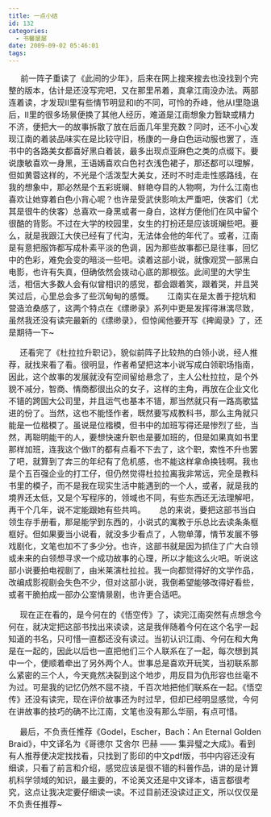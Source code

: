 ```yaml
---
title: 一点小结
id: 132
categories:
  - 书馨屡屡
date: 2009-09-02 05:46:01
tags:
---
```


<div id="msgcns!DA984E57EDE76A7C!1799" class="bvMsg">      <font size="3">前一阵子重读了《此间的少年》，后来在网上搜来搜去也没找到个完整的版本，估计是还没写完吧，又在那里吊着，真拿江南没办法。两部连着读，才发现II里有些情节明显和I的不同，可怜的乔峰，他从I里隐退后，II里的很多场景便换了其他人经历，难道是江南想象力暂缺或精力不济，便把大一的故事拆散了放在后面几年里充数？同时，还不小心发现江南的着装品味实在是比较守旧，杨康的一身白色运动服也罢了，连书中的各路美女都喜好黑白着装，最多出现点亚麻色之类的点缀下。要说康敏喜欢一身黑，王语嫣喜欢白色衬衣浅色裙子，那还都可以理解，但如黄蓉这样的，不光是个活泼型大美女，还时不时走走性感路线，在我的想象中，那必然是个五彩斑斓、鲜艳夺目的人物啊，为什么江南也喜欢让她穿着白色小背心呢？也许是受武侠影响太严重吧，侠客们（尤其是很牛的侠客）总喜欢一身黑或者一身白，这样方便他们在风中留个很酷的背影。不过在大学的校园里，女生的打扮还是应该斑斓些吧。要么，就是我跟江大侠已经有了代沟，无法体会他的年代了。或者，江南是有意把服饰都写成朴素平淡的色调，因为那些故事都已是往事，回忆中的色彩，难免会变的暗淡一些吧。读着这部小说，就像观赏一部黑白电影，也许有失真，但确依然会拨动心底的那根弦。此间里的大学生活，相信大多数人会有似曾相识的感觉，都会跟着笑，跟着哭，并且哭笑过后，心里总会多了些沉甸甸的感慨。
     江南实在是太善于挖坑和营造沧桑感了，这两个特点在《缥缈录》系列中更是发挥得淋漓尽致，虽然我还没有读完最新的《缥缈录》，但惊闻他要开写《捭阖录》了，还是期待一下~

     还看完了《杜拉拉升职记》，貌似前阵子比较热的白领小说，经人推荐，就找来看了看。很明显，作者希望把这本小说写成白领职场指南，因此，这个故事的发展就没有空间留给悬念了，主人公杜拉拉，是个外貌不减分，智商、情商都很出众的女子，这样的主角，再放在企业文化不错的跨国大公司里，并且运气也基本不错，那当然就只有一路高歌猛进的份了。当然，这也不能怪作者，既然要写成教科书，那么主角就只能是一位楷模了。虽说是位楷模，但书中的加班写得还是惨烈了些，当然，再聪明能干的人，要想快速升职也是要加班的，但是如果真如书里那样加班，连我这个做IT的都有点看不下去了，这个职，索性不升也罢了吧，就算到了奔三的年纪有了危机感，也不能这样拿命换钱啊。我也是个五百强企业的打工仔，但仍然觉得杜拉拉离我非常远，完全是教科书里的模子，而不是我在现实生活中能遇到的一个人，或者，就是我的境界还太低，又是个写程序的，领域也不同，有些东西还无法理解吧，再干个几年，说不定能跟她有些共鸣。
     总的来说，要把这部书当白领生存手册看，那是能学到东西的，小说式的寓教于乐总比去读条条框框好。但如果要当小说看，就没多少看点了，人物单薄，情节发展不够戏剧化，文笔也加不了多少分。也许，这部书就是因为抓住了广大白领或未来的白领想寻求一个成功故事的心理，所以才能这么火吧。听说这部小说要拍电视剧了，由米莱演杜拉拉。我一向都觉得好的文学作品，改编成影视剧会失色不少，但对这部小说，我倒希望能够改得好看些，或者干脆拍成一部办公室情景剧，也许更合适吧。

     现在正在看的，是今何在的《悟空传》了，读完江南突然有点想念今何在，就决定把这部书找出来读读，这是我伴随着今何在这个名字一起知道的书名，只可惜一直都还没有读过。当初认识江南、今何在和大角是在一起的，因此以后也一直把他们三个人联系在了一起，每次想到其中一个，便顺着牵出了另外两个人。世事总是喜欢开玩笑，当初联系那么紧密的三个人，今天竟然决裂到这个地步，用反目为仇形容也丝毫不为过。可是我的记忆仍然不屈不挠，千百次地把他们联系在一起。《悟空传》还没有读完，现在评价故事还为时过早，但却已经明显感觉，今何在讲故事的技巧的确不比江南，文笔也没有那么华丽，有点可惜。

     最后，不负责任推荐《Godel，Escher，Bach：An Eternal Golden Braid》，中文译名为《哥德尔 艾舍尔 巴赫 —— 集异璧之大成》。看到有人推荐便决定找找看，只找到了影印的中文pdf版，书中内容还没有细读，只看了前言和介绍，感觉应该是很不错的科普作品，讲的是计算机科学领域的知识，最主要的，不论英文还是中文译本，语言都很考究，这点让我决定要仔细读一读。不过目前还没读过正文，所以仅仅是不负责任推荐~
</font> 
</div>